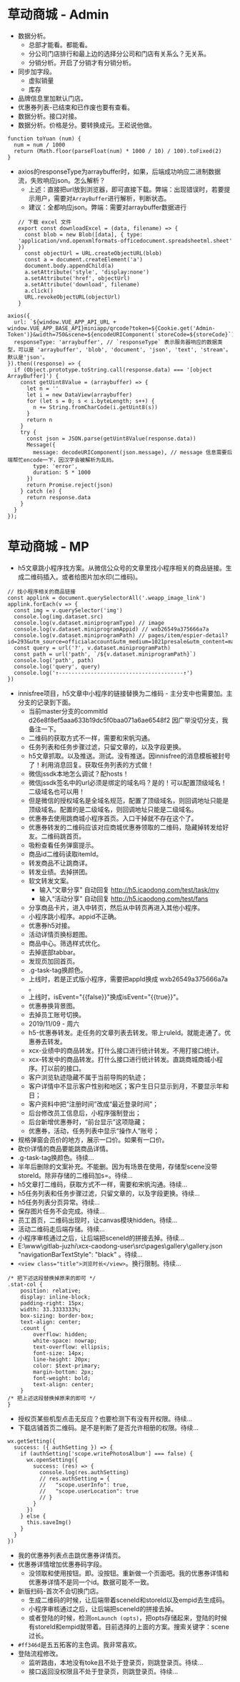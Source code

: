 # 草动商城 - Admin
* 数据分析。
    - 总部才能看。都能看。
    - 分公司门店排行和最上边的选择分公司和门店有关系么？无关系。
    - 分销分析。开启了分销才有分销分析。
* 同步加字段。
    - 虚拟销量
    - 库存
* 品牌信息里加默认门店。
* 优惠券列表-已结束和已作废也要有查看。
* 数据分析。接口对接。
* 数据分析。价格是分。要转换成元。王崧说他做。
```
function toYuan (num) {
  num = num / 1000
  return (Math.floor(parseFloat(num) * 1000 / 10) / 100).toFixed(2)
}
```
* axios的responseType为arraybuffer时，如果，后端成功响应二进制数据流，失败响应json。怎么解析？
    - 上述：直接把url放到浏览器，即可直接下载。弊端：出现错误时，若要提示用户，需要对`ArrayBuffer`进行解析，判断状态。
    - 建议：全都响应json。弊端：需要对arraybuffer数据进行
    ```
    // 下载 excel 文件
    export const downloadExcel = (data, filename) => {
      const blob = new Blob([data], { type: 'application/vnd.openxmlformats-officedocument.spreadsheetml.sheet' })
      const objectUrl = URL.createObjectURL(blob)
      const a = document.createElement('a')
      document.body.appendChild(a)
      a.setAttribute('style', 'display:none')
      a.setAttribute('href', objectUrl)
      a.setAttribute('download', filename)
      a.click()
      URL.revokeObjectURL(objectUrl)
    }
    ```
```
axios({
  url: `${window.VUE_APP_API_URL + window.VUE_APP_BASE_API}miniapp/qrcode?token=${Cookie.get('Admin-Token')}&width=750&scene=${encodeURIComponent(`storeCode=${storeCode}`)}`,
  responseType: 'arraybuffer', // `responseType` 表示服务器响应的数据类型，可以是 'arraybuffer', 'blob', 'document', 'json', 'text', 'stream'。默认是'json'。
}).then((response) => {
  if (Object.prototype.toString.call(response.data) === '[object ArrayBuffer]') {
    const getUint8Value = (arraybuffer) => {
      let n = ''
      let i = new DataView(arraybuffer)
      for (let s = 0; s < i.byteLength; s++) {
        n += String.fromCharCode(i.getUint8(s))
      }
      return n
    }
    try {
      const json = JSON.parse(getUint8Value(response.data))
      Message({
        message: decodeURIComponent(json.message), // message 信息需要后端帮忙encode一下，因汉字会被解析为乱码。
        type: 'error',
        duration: 5 * 1000
      })
      return Promise.reject(json)
    } catch (e) {
      return response.data
    }
  }
});
```

# 草动商城 - MP
* h5文章跳小程序找方案。从微信公众号的文章里找小程序相关的商品链接。生成二维码插入。或者给图片加水印(二维码)。
```
// 找小程序相关的商品链接
const applink = document.querySelectorAll('.weapp_image_link')
applink.forEach(v => {
  const img = v.querySelector('img')
  console.log(img.dataset.src)
  console.log(v.dataset.miniprogramType) // image
  console.log(v.dataset.miniprogramAppid) // wxb26549a375666a7a
  console.log(v.dataset.miniprogramPath) // pages/item/espier-detail?id=293&utm_source=officialaccount&utm_medium=1021presale&utm_content=mascara
  const query = url('?', v.dataset.miniprogramPath)
  const path = url('path', `/${v.dataset.miniprogramPath}`)
  console.log('path', path)
  console.log('query', query)
  console.log('↑---------------------------------------↑')
})
```
* innisfree项目，h5文章中小程序的链接替换为二维码 - 主分支中也需要加。主分支的记录到下面。
    - 当前master分支的commitId d26e8f8ef5aaa633b19dc5f0baa071a6ae6548f2 因广举没切分支，我备注一下。
    - 二维码的获取方式不一样，需要和宋帆沟通。
    - 任务列表和任务步骤过滤，只留文章的，以及字段更换。
    - h5文章抓取。以及推送。测试。没有推送。因innisfree的消息模板被封号了！利用消息回复。获取任务列表的方式做！
    - 微信jssdk本地怎么调试？配hosts！
    - 微信jssdk签名中的url必须是绑定的域名吗？是的！可以配置顶级域名！二级域名也可以用！
    - 但是微信的授权域名是全域名规范，配置了顶级域名，则回调地址只能是顶级域名。配置的是二级域名，则回调地址只能是二级域名。
    - 优惠券去使用跳商城小程序首页。入口干掉就不存在这个了。
    - 优惠券转发的二维码应该对应商城优惠券领取的二维码，隐藏掉转发给好友。二维码跳首页。
    - 吸粉查看任务弹窗提示。
    - 商品id二维码读取itemId。
    - 转发商品不让跳商详。
    - 转发业绩。去掉拼团。
    - 软文转发文案。
        - 输入“文章分享” 自动回复  http://h5.icaodong.com/test/task/my
        - 输入“活动分享” 自动回复  http://h5.icaodong.com/test/fans
    - 分享商品卡片，进入中转页，然后从中转页再进入其他小程序。
    - 小程序跳小程序。appid不正确。
    - 优惠券h5对接。
    - 活动详情页换标题图。
    - 商品中心。筛选样式优化。
    - 去掉底部tabbar。
    - 发现页加回首页。
    - .g-task-tag换颜色。
    - 上线时，若是正式版小程序，需要把appId换成 wxb26549a375666a7a 。
    - 上线时，isEvent="{{false}}"换成isEvent="{{true}}"。
    - 优惠券换背景图。
    - 去掉员工账号切换。
    - 2019/11/09 - 周六
    - h5-优惠券转发。走任务的文章列表去转发。带上ruleId。就能走通了。优惠券去转发。
    - xcx-业绩中的商品转发。打什么接口进行统计转发。不用打接口统计。
    - xcx-转发中的商品转发。打什么接口进行统计转发。直跳商城商城小程序。打以前的接口。
    - 客户浏览轨迹隐藏不属于当前导购的轨迹；
    - 客户详情中不显示客户性别和地区；客户生日只显示到月，不要显示年和日；
    - 客户资料中把“注册时间”改成“最近登录时间”；
    - 后台修改员工信息后，小程序强制登出；
    - 后台新增优惠券时，“前台显示”这项隐藏；
    - 优惠券，活动，任务列表中显示“操作人”账号；
* 规格弹窗会员价的地方，展示一口价。如果有一口价。
* 砍价详情的商品要能跳商品详情。
* .g-task-tag换颜色。待续...
* 半年后删除的文案补充。不能删。因为有场景在使用，存储型scene没带storeId。除非存储的二维码加s=。待续...
* h5文章打二维码，获取方式不一样，需要和宋帆沟通。待续...
* h5任务列表和任务步骤过滤，只留文章的，以及字段更换。待续...
* h5任务列表分页异常。待续...
* 保存图片任务不会完成。待续...
* 员工首页，二维码出现时，让canvas模块hidden。待续...
* 活动二维码走后端存储。待续...
* 小程序审核通过之后，让后端把sceneId的拼接去掉。待续...
* E:\www\gitlab-juzhi\xcx-caodong-user\src\pages\gallery\gallery.json  "navigationBarTextStyle": "black" 。待续...
* `<view class="title">浏览时长</view>`。换行限制。待续...
```
/* 把下述这段替换掉原来的即可 */
.stat-col {
    position: relative;
    display: inline-block;
    padding-right: 15px;
    width: 33.3333333%;
    box-sizing: border-box;
    text-align: center;
    .count {
        overflow: hidden;
        white-space: nowrap;
        text-overflow: ellipsis;
        font-size: 14px;
        line-height: 20px;
        color: $text-primary;
        margin-bottom: 2px;
        font-weight: bold;
        text-align: center;
    }
/* 把上述这段替换掉原来的即可 */
}
```
* 授权页某些机型点击无反应？也要检测下有没有开权限。待续...
* 下载店铺首页二维码。是不是判断了是否允许相册的权限。待续...
```
wx.getSetting({
  success: ({ authSetting }) => {
    if (authSetting['scope.writePhotosAlbum'] === false) {
      wx.openSetting({
        success: (res) => {
          console.log(res.authSetting)
          // res.authSetting = {
          //   "scope.userInfo": true,
          //   "scope.userLocation": true
          // }
        }
      })
    } else {
      this.saveImg()
    }
  }
})
```
* 我的优惠券列表点击跳优惠券详情页。
* 优惠券详情增加优惠券码字段。
    - 没领取和使用按钮。即。没按钮。重新做一个页面吧。我的优惠券详情和优惠券详情不是同一个id。数据可能不一致。
* 新版扫码-首次不会切换门店。
    - 生成二维码的时候，让后端带着sceneId和storeId以及empid去生成码。
    - 小程序审核通过之后，让后端把sceneId的拼接去掉。
    - 或者登陆的时候，检测`onLaunch (opts)`，把opts存储起来，登陆的时候有storeId和empid就带着。目前选择的上面的方案。搜索关键字：scene过长。
* `#ff346d`是五五拓客的主色调。我非常喜欢。
* 登陆流程修改。
    - 监听路由，本地没有toke且不处于登录页，则跳登录页。待续...
    - 接口返回没权限且不处于登录页，则跳登录页。待续...
